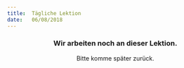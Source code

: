 ```yaml
---
title:  Tägliche Lektion
date:   06/08/2018
---
```


### <center>Wir arbeiten noch an dieser Lektion.</center>
<center>Bitte komme später zurück.</center>